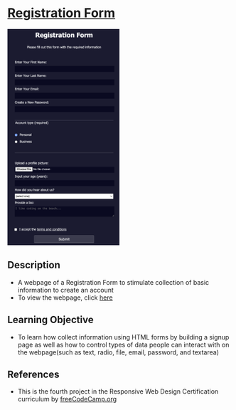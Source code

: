# [Registration Form](https://vincentz-42.github.io/freecodecamp/responsiveWebDesign/RegistrationForm/)

[<img src="registrationform.png" alt="Registration Form" width="50%">](#)

## Description
* A webpage of a Registration Form to stimulate collection of basic information to create an account 
* To view the webpage, click [here](https://vincentz-42.github.io/freecodecamp/responsiveWebDesign/RegistrationForm/)


## Learning Objective
* To learn how collect information using HTML forms by building a signup page as well as how to control types of data people can interact with on the webpage(such as text, radio, file, email, password, and textarea)

## References
* This is the fourth project in the Responsive Web Design Certification curriculum by [freeCodeCamp.org](freeCodeCamp.org)